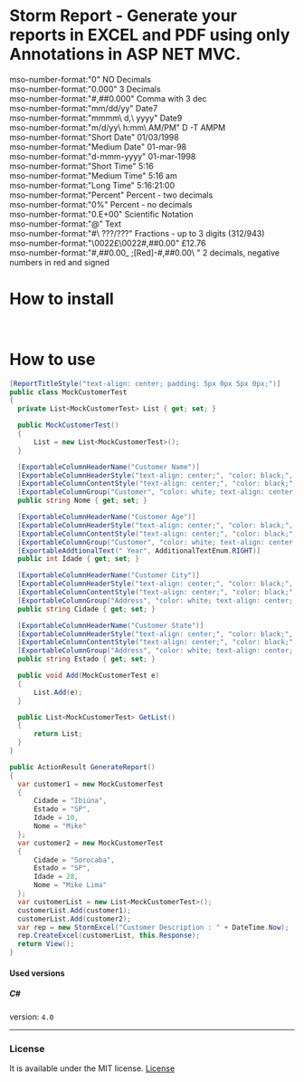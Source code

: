 # Storm Report - Generate your reports in EXCEL and PDF using only Annotations in ASP NET MVC.

mso-number-format:"0"	NO Decimals  
mso-number-format:"0\.000"	3 Decimals  
mso-number-format:"\#\,\#\#0\.000"	Comma with 3 dec  
mso-number-format:"mm\/dd\/yy"	Date7  
mso-number-format:"mmmm\ d\,\ yyyy"	Date9  
mso-number-format:"m\/d\/yy\ h\:mm\ AM\/PM"	D -T AMPM  
mso-number-format:"Short Date"	01/03/1998  
mso-number-format:"Medium Date"	01-mar-98  
mso-number-format:"d\-mmm\-yyyy"	01-mar-1998  
mso-number-format:"Short Time"	5:16  
mso-number-format:"Medium Time"	5:16 am  
mso-number-format:"Long Time"	5:16:21:00  
mso-number-format:"Percent"	Percent - two decimals   
mso-number-format:"0%"	Percent - no decimals  
mso-number-format:"0\.E+00"	Scientific Notation  
mso-number-format:"\@"	Text  
mso-number-format:"\#\ ???\/???"	Fractions - up to 3 digits (312/943)  
mso-number-format:"\0022£\0022\#\,\#\#0\.00"	£12.76  
mso-number-format:"\#\,\#\#0\.00_ \;\[Red\]\-\#\,\#\#0\.00\ " 2 decimals, negative numbers in red and signed

# How to install
```JavaScript
 
```

# How to use
```C#
[ReportTitleStyle("text-align: center; padding: 5px 0px 5px 0px;")]
public class MockCustomerTest
{
  private List<MockCustomerTest> List { get; set; }

  public MockCustomerTest()
  {
      List = new List<MockCustomerTest>();
  }

  [ExportableColumnHeaderName("Customer Name")]
  [ExportableColumnHeaderStyle("text-align: center;", "color: black;", "font-size: 17px;  background-color: yellow;")]
  [ExportableColumnContentStyle("text-align: center;", "color: black;", "font-size: 17px;")]
  [ExportableColumnGroup("Customer", "color: white; text-align: center; background-color: gray;")]
  public string Nome { get; set; }

  [ExportableColumnHeaderName("Customer Age")]
  [ExportableColumnHeaderStyle("text-align: center;", "color: black;", "font-size: 17px; background-color: yellow;")]
  [ExportableColumnContentStyle("text-align: center;", "color: black;", "font-size: 17px;")]
  [ExportableColumnGroup("Customer", "color: white; text-align: center; background-color: gray;")]
  [ExportableAddtionalText(" Year", AdditionalTextEnum.RIGHT)]
  public int Idade { get; set; }

  [ExportableColumnHeaderName("Customer City")]
  [ExportableColumnHeaderStyle("text-align: center;", "color: black;", "font-size: 17px; background-color: yellow;")]
  [ExportableColumnContentStyle("text-align: center;", "color: black;", "font-size: 17px;")]
  [ExportableColumnGroup("Address", "color: white; text-align: center; background-color: gray;")]
  public string Cidade { get; set; }

  [ExportableColumnHeaderName("Customer State")]
  [ExportableColumnHeaderStyle("text-align: center;", "color: black;", "font-size: 17px; background-color: yellow;")]
  [ExportableColumnContentStyle("text-align: center;", "color: black;", "font-size: 17px;")]
  [ExportableColumnGroup("Address", "color: white; text-align: center; background-color: gray;")]
  public string Estado { get; set; }

  public void Add(MockCustomerTest e)
  {
      List.Add(e);
  }

  public List<MockCustomerTest> GetList()
  {
      return List;
  }
}
```

```C#
public ActionResult GenerateReport()
{
  var customer1 = new MockCustomerTest
  {
      Cidade = "Ibiúna",
      Estado = "SP",
      Idade = 10,
      Nome = "Mike"
  };
  var customer2 = new MockCustomerTest
  {
      Cidade = "Sorocaba",
      Estado = "SP",
      Idade = 28,
      Nome = "Mike Lima"
  };
  var customerList = new List<MockCustomerTest>();
  customerList.Add(customer1);
  customerList.Add(customer2);
  var rep = new StormExcel("Customer Description : " + DateTime.Now);
  rep.CreateExcel(customerList, this.Response);
  return View();
}


```

#### Used versions

##### C# 
version: `4.0`
<hr>

### License

It is available under the MIT license.
[License](https://opensource.org/licenses/mit-license.php)
